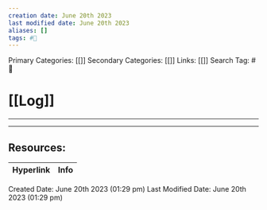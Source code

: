 ```yaml
---
creation date: June 20th 2023
last modified date: June 20th 2023
aliases: []
tags: #📖
---
```


Primary Categories: [[]] 
Secondary Categories: [[]] 
Links: [[]] 
Search Tag: #📖  

# [[Log]]  
---




___

## Resources:

| Hyperlink | Info |
| --------- | ---- |


Created Date: June 20th 2023 (01:29 pm) 
Last Modified Date: June 20th 2023 (01:29 pm)
